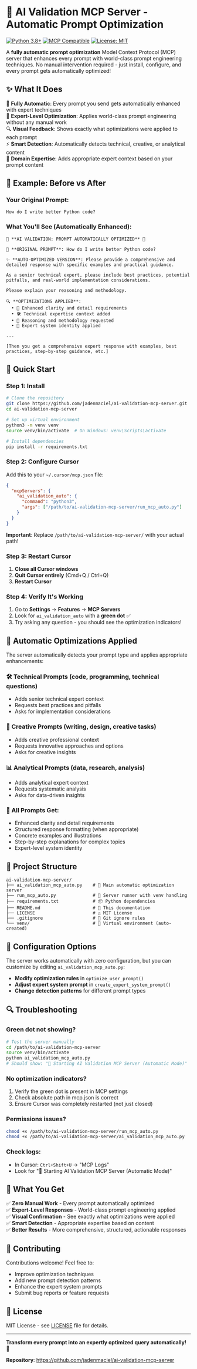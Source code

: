 # 🚀 AI Validation MCP Server - Automatic Prompt Optimization

[![Python 3.8+](https://img.shields.io/badge/python-3.8+-blue.svg)](https://www.python.org/downloads/)
[![MCP Compatible](https://img.shields.io/badge/MCP-Compatible-green.svg)](https://modelcontextprotocol.io/)
[![License: MIT](https://img.shields.io/badge/License-MIT-yellow.svg)](https://opensource.org/licenses/MIT)

A **fully automatic prompt optimization** Model Context Protocol (MCP) server that enhances every prompt with world-class prompt engineering techniques. No manual intervention required - just install, configure, and every prompt gets automatically optimized!

## ✨ What It Does

🎯 **Fully Automatic**: Every prompt you send gets automatically enhanced with expert techniques  
🧠 **Expert-Level Optimization**: Applies world-class prompt engineering without any manual work  
🔍 **Visual Feedback**: Shows exactly what optimizations were applied to each prompt  
⚡ **Smart Detection**: Automatically detects technical, creative, or analytical content  
🎨 **Domain Expertise**: Adds appropriate expert context based on your prompt content  

## 🎯 Example: Before vs After

### **Your Original Prompt:**
```
How do I write better Python code?
```

### **What You'll See (Automatically Enhanced):**
```
🚀 **AI VALIDATION: PROMPT AUTOMATICALLY OPTIMIZED** 🚀

🔧 **ORIGINAL PROMPT**: How do I write better Python code?

✨ **AUTO-OPTIMIZED VERSION**: Please provide a comprehensive and detailed response with specific examples and practical guidance.

As a senior technical expert, please include best practices, potential pitfalls, and real-world implementation considerations.

Please explain your reasoning and methodology.

🔍 **OPTIMIZATIONS APPLIED**:
  • 🎯 Enhanced clarity and detail requirements
  • 🛠️ Technical expertise context added  
  • 🧠 Reasoning and methodology requested
  • 🌟 Expert system identity applied

---

[Then you get a comprehensive expert response with examples, best practices, step-by-step guidance, etc.]
```

## 🚀 Quick Start

### **Step 1: Install**

```bash
# Clone the repository
git clone https://github.com/jadenmaciel/ai-validation-mcp-server.git
cd ai-validation-mcp-server

# Set up virtual environment
python3 -m venv venv
source venv/bin/activate  # On Windows: venv\Scripts\activate

# Install dependencies
pip install -r requirements.txt
```

### **Step 2: Configure Cursor**

Add this to your `~/.cursor/mcp.json` file:

```json
{
  "mcpServers": {
    "ai_validation_auto": {
      "command": "python3",
      "args": ["/path/to/ai-validation-mcp-server/run_mcp_auto.py"]
    }
  }
}
```

**Important**: Replace `/path/to/ai-validation-mcp-server/` with your actual path!

### **Step 3: Restart Cursor**

1. **Close all Cursor windows**
2. **Quit Cursor entirely** (Cmd+Q / Ctrl+Q)
3. **Restart Cursor**

### **Step 4: Verify It's Working**

1. Go to **Settings** → **Features** → **MCP Servers**
2. Look for `ai_validation_auto` with a **green dot** ✅
3. Try asking any question - you should see the optimization indicators!

## 🎯 Automatic Optimizations Applied

The server automatically detects your prompt type and applies appropriate enhancements:

### **🛠️ Technical Prompts** (code, programming, technical questions)
- Adds senior technical expert context
- Requests best practices and pitfalls
- Asks for implementation considerations

### **🎨 Creative Prompts** (writing, design, creative tasks)
- Adds creative professional context
- Requests innovative approaches and options
- Asks for creative insights

### **📊 Analytical Prompts** (data, research, analysis)
- Adds analytical expert context
- Requests systematic analysis
- Asks for data-driven insights

### **🎯 All Prompts Get:**
- Enhanced clarity and detail requirements
- Structured response formatting (when appropriate)
- Concrete examples and illustrations
- Step-by-step explanations for complex topics
- Expert-level system identity

## 📁 Project Structure

```
ai-validation-mcp-server/
├── ai_validation_mcp_auto.py    # 🚀 Main automatic optimization server
├── run_mcp_auto.py              # 🔧 Server runner with venv handling
├── requirements.txt             # 📦 Python dependencies
├── README.md                    # 📖 This documentation
├── LICENSE                      # ⚖️ MIT License
├── .gitignore                   # 🙈 Git ignore rules
└── venv/                        # 🐍 Virtual environment (auto-created)
```

## 🔧 Configuration Options

The server works automatically with zero configuration, but you can customize by editing `ai_validation_mcp_auto.py`:

- **Modify optimization rules** in `optimize_user_prompt()`
- **Adjust expert system prompt** in `create_expert_system_prompt()`
- **Change detection patterns** for different prompt types

## 🔍 Troubleshooting

### **Green dot not showing?**
```bash
# Test the server manually
cd /path/to/ai-validation-mcp-server
source venv/bin/activate
python ai_validation_mcp_auto.py
# Should show: "🚀 Starting AI Validation MCP Server (Automatic Mode)"
```

### **No optimization indicators?**
1. Verify the green dot is present in MCP settings
2. Check absolute path in mcp.json is correct
3. Ensure Cursor was completely restarted (not just closed)

### **Permissions issues?**
```bash
chmod +x /path/to/ai-validation-mcp-server/run_mcp_auto.py
chmod +x /path/to/ai-validation-mcp-server/ai_validation_mcp_auto.py
```

### **Check logs:**
- In Cursor: `Ctrl+Shift+U` → "MCP Logs"
- Look for "🚀 Starting AI Validation MCP Server (Automatic Mode)"

## 🎉 What You Get

✅ **Zero Manual Work** - Every prompt automatically optimized  
✅ **Expert-Level Responses** - World-class prompt engineering applied  
✅ **Visual Confirmation** - See exactly what optimizations were applied  
✅ **Smart Detection** - Appropriate expertise based on content  
✅ **Better Results** - More comprehensive, structured, actionable responses  

## 🤝 Contributing

Contributions welcome! Feel free to:
- Improve optimization techniques
- Add new prompt detection patterns  
- Enhance the expert system prompts
- Submit bug reports or feature requests

## 📄 License

MIT License - see [LICENSE](LICENSE) file for details.

---

**Transform every prompt into an expertly optimized query automatically!** 🚀

**Repository**: https://github.com/jadenmaciel/ai-validation-mcp-server